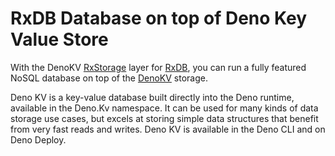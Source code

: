 # RxDB Database on top of Deno Key Value Store

With the DenoKV [RxStorage](./rx-storage.md) layer for [RxDB](https://rxdb.info), you can run a fully featured NoSQL database on top of the [DenoKV](https://docs.deno.com/kv/manual) storage.


Deno KV is a key-value database built directly into the Deno runtime, available in the Deno.Kv namespace. It can be used for many kinds of data storage use cases, but excels at storing simple data structures that benefit from very fast reads and writes. Deno KV is available in the Deno CLI and on Deno Deploy.
